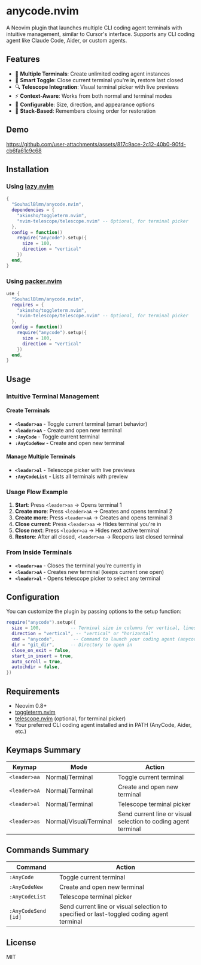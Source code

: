 # anycode.nvim

A Neovim plugin that launches multiple CLI coding agent terminals with intuitive management, similar to Cursor's interface. Supports any CLI coding agent like Claude Code, Aider, or custom agents.

## Features

- 🚀 **Multiple Terminals**: Create unlimited coding agent instances
- 📱 **Smart Toggle**: Close current terminal you're in, restore last closed
- 🔍 **Telescope Integration**: Visual terminal picker with live previews
- ⚡ **Context-Aware**: Works from both normal and terminal modes
- 📏 **Configurable**: Size, direction, and appearance options
- 🔄 **Stack-Based**: Remembers closing order for restoration

## Demo

https://github.com/user-attachments/assets/817c9ace-2c12-40b0-90fd-cb6fa61c9c68

## Installation

### Using [lazy.nvim](https://github.com/folke/lazy.nvim)

```lua
{
  "SouhailBlmn/anycode.nvim",
  dependencies = {
    "akinsho/toggleterm.nvim",
    "nvim-telescope/telescope.nvim" -- Optional, for terminal picker
  },
  config = function()
    require("anycode").setup({
      size = 100,
      direction = "vertical"
    })
  end,
}
```

### Using [packer.nvim](https://github.com/wbthomason/packer.nvim)

```lua
use {
  "SouhailBlmn/anycode.nvim",
  requires = {
    "akinsho/toggleterm.nvim",
    "nvim-telescope/telescope.nvim" -- Optional, for terminal picker
  },
  config = function()
    require("anycode").setup({
      size = 100,
      direction = "vertical"
    })
  end,
}
```

## Usage

### **Intuitive Terminal Management**

#### **Create Terminals**
- **`<leader>aa`** - Toggle current terminal (smart behavior)
- **`<leader>aA`** - Create and open new terminal
- **`:AnyCode`** - Toggle current terminal
- **`:AnyCodeNew`** - Create and open new terminal

#### **Manage Multiple Terminals**
- **`<leader>al`** - Telescope picker with live previews
- **`:AnyCodeList`** - Lists all terminals with preview

### **Usage Flow Example**

1. **Start**: Press `<leader>aa` → Opens terminal 1
2. **Create more**: Press `<leader>aA` → Creates and opens terminal 2
3. **Create more**: Press `<leader>aA` → Creates and opens terminal 3
4. **Close current**: Press `<leader>aa` → Hides terminal you're in
5. **Close next**: Press `<leader>aa` → Hides next active terminal
6. **Restore**: After all closed, `<leader>aa` → Reopens last closed terminal

### **From Inside Terminals**
- **`<leader>aa`** - Closes the terminal you're currently in
- **`<leader>aA`** - Creates new terminal (keeps current one open)
- **`<leader>al`** - Opens telescope picker to select any terminal

## Configuration

You can customize the plugin by passing options to the setup function:

```lua
require("anycode").setup({
  size = 100,           -- Terminal size in columns for vertical, lines for horizontal
  direction = "vertical", -- "vertical" or "horizontal"
  cmd = "anycode",       -- Command to launch your coding agent (anycode, aider, etc.)
  dir = "git_dir",      -- Directory to open in
  close_on_exit = false,
  start_in_insert = true,
  auto_scroll = true,
  autochdir = false,
})
```

## Requirements

- Neovim 0.8+
- [toggleterm.nvim](https://github.com/akinsho/toggleterm.nvim)
- [telescope.nvim](https://github.com/nvim-telescope/telescope.nvim) (optional, for terminal picker)
- Your preferred CLI coding agent installed and in PATH (AnyCode, Aider, etc.)

## Keymaps Summary

| Keymap | Mode | Action |
|--------|------|--------|
| `<leader>aa` | Normal/Terminal | Toggle current terminal |
| `<leader>aA` | Normal/Terminal | Create and open new terminal |
| `<leader>al` | Normal/Terminal | Telescope terminal picker |
| `<leader>as` | Normal/Visual/Terminal | Send current line or visual selection to coding agent terminal |

## Commands Summary

| Command | Action |
|---------|--------|
| `:AnyCode` | Toggle current terminal |
| `:AnyCodeNew` | Create and open new terminal |
| `:AnyCodeList` | Telescope terminal picker |
| `:AnyCodeSend [id]` | Send current line or visual selection to specified or last-toggled coding agent terminal |

## License

MIT
